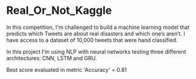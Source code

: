 # Real_Or_Not_Kaggle

In this competition, I'm challenged to build a machine learning model that predicts which Tweets are about real disasters and which one’s aren’t. I have access to a dataset of 10,000 tweets that were hand classified. 

In this project I'm using NLP with neural networks testing three different architectures: CNN, LSTM and GRU.  

Best score evaluated in metric 'Accuracy' = 0.81
